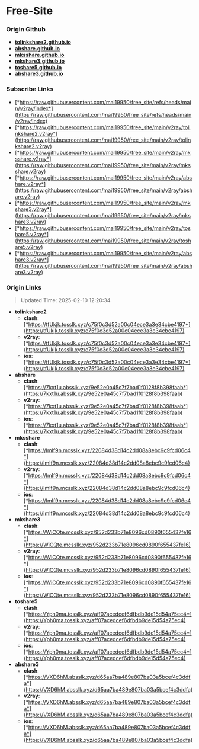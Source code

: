 # Free-Site

### Origin Github

- [**tolinkshare2.github.io**](https://github.com/tolinkshare2/tolinkshare2.github.io)
- [**abshare.github.io**](https://github.com/abshare/abshare.github.io)
- [**mksshare.github.io**](https://github.com/mksshare/mksshare.github.io)
- [**mkshare3.github.io**](https://github.com/mkshare3/mkshare3.github.io)
- [**toshare5.github.io**](https://github.com/toshare5/toshare5.github.io)
- [**abshare3.github.io**](https://github.com/abshare3/abshare3.github.io)

### Subscribe Links

- [*https://raw.githubusercontent.com/mai19950/free_site/refs/heads/main/v2ray/index*](https://raw.githubusercontent.com/mai19950/free_site/refs/heads/main/v2ray/index)
- [*https://raw.githubusercontent.com/mai19950/free_site/main/v2ray/tolinkshare2.v2ray*](https://raw.githubusercontent.com/mai19950/free_site/main/v2ray/tolinkshare2.v2ray)
- [*https://raw.githubusercontent.com/mai19950/free_site/main/v2ray/mksshare.v2ray*](https://raw.githubusercontent.com/mai19950/free_site/main/v2ray/mksshare.v2ray)
- [*https://raw.githubusercontent.com/mai19950/free_site/main/v2ray/abshare.v2ray*](https://raw.githubusercontent.com/mai19950/free_site/main/v2ray/abshare.v2ray)
- [*https://raw.githubusercontent.com/mai19950/free_site/main/v2ray/mkshare3.v2ray*](https://raw.githubusercontent.com/mai19950/free_site/main/v2ray/mkshare3.v2ray)
- [*https://raw.githubusercontent.com/mai19950/free_site/main/v2ray/toshare5.v2ray*](https://raw.githubusercontent.com/mai19950/free_site/main/v2ray/toshare5.v2ray)
- [*https://raw.githubusercontent.com/mai19950/free_site/main/v2ray/abshare3.v2ray*](https://raw.githubusercontent.com/mai19950/free_site/main/v2ray/abshare3.v2ray)

### Origin Links

> Updated Time: 2025-02-10 12:20:34

- **tolinkshare2**
  - **clash**: [*https://tfUkjk.tosslk.xyz/c75f0c3d52a00c04ece3a3e34cbe4197*](https://tfUkjk.tosslk.xyz/c75f0c3d52a00c04ece3a3e34cbe4197)
  - **v2ray**: [*https://tfUkjk.tosslk.xyz/c75f0c3d52a00c04ece3a3e34cbe4197*](https://tfUkjk.tosslk.xyz/c75f0c3d52a00c04ece3a3e34cbe4197)
  - **ios**: [*https://tfUkjk.tosslk.xyz/c75f0c3d52a00c04ece3a3e34cbe4197*](https://tfUkjk.tosslk.xyz/c75f0c3d52a00c04ece3a3e34cbe4197)
- **abshare**
  - **clash**: [*https://7kxt1u.absslk.xyz/9e52e0a45c7f7bad1f0128f8b398faab*](https://7kxt1u.absslk.xyz/9e52e0a45c7f7bad1f0128f8b398faab)
  - **v2ray**: [*https://7kxt1u.absslk.xyz/9e52e0a45c7f7bad1f0128f8b398faab*](https://7kxt1u.absslk.xyz/9e52e0a45c7f7bad1f0128f8b398faab)
  - **ios**: [*https://7kxt1u.absslk.xyz/9e52e0a45c7f7bad1f0128f8b398faab*](https://7kxt1u.absslk.xyz/9e52e0a45c7f7bad1f0128f8b398faab)
- **mksshare**
  - **clash**: [*https://ImIf9n.mcsslk.xyz/22084d38d14c2dd08a8ebc9c9fcd06c4*](https://ImIf9n.mcsslk.xyz/22084d38d14c2dd08a8ebc9c9fcd06c4)
  - **v2ray**: [*https://ImIf9n.mcsslk.xyz/22084d38d14c2dd08a8ebc9c9fcd06c4*](https://ImIf9n.mcsslk.xyz/22084d38d14c2dd08a8ebc9c9fcd06c4)
  - **ios**: [*https://ImIf9n.mcsslk.xyz/22084d38d14c2dd08a8ebc9c9fcd06c4*](https://ImIf9n.mcsslk.xyz/22084d38d14c2dd08a8ebc9c9fcd06c4)
- **mkshare3**
  - **clash**: [*https://WiCQte.mcsslk.xyz/952d233b71e8096cd0890f655437fe16*](https://WiCQte.mcsslk.xyz/952d233b71e8096cd0890f655437fe16)
  - **v2ray**: [*https://WiCQte.mcsslk.xyz/952d233b71e8096cd0890f655437fe16*](https://WiCQte.mcsslk.xyz/952d233b71e8096cd0890f655437fe16)
  - **ios**: [*https://WiCQte.mcsslk.xyz/952d233b71e8096cd0890f655437fe16*](https://WiCQte.mcsslk.xyz/952d233b71e8096cd0890f655437fe16)
- **toshare5**
  - **clash**: [*https://Yph0ma.tosslk.xyz/aff07acedcef6dfbdb9de15d54a75ec4*](https://Yph0ma.tosslk.xyz/aff07acedcef6dfbdb9de15d54a75ec4)
  - **v2ray**: [*https://Yph0ma.tosslk.xyz/aff07acedcef6dfbdb9de15d54a75ec4*](https://Yph0ma.tosslk.xyz/aff07acedcef6dfbdb9de15d54a75ec4)
  - **ios**: [*https://Yph0ma.tosslk.xyz/aff07acedcef6dfbdb9de15d54a75ec4*](https://Yph0ma.tosslk.xyz/aff07acedcef6dfbdb9de15d54a75ec4)
- **abshare3**
  - **clash**: [*https://VXD6hM.absslk.xyz/d65aa7ba489e807ba03a5bcef4c3ddfa*](https://VXD6hM.absslk.xyz/d65aa7ba489e807ba03a5bcef4c3ddfa)
  - **v2ray**: [*https://VXD6hM.absslk.xyz/d65aa7ba489e807ba03a5bcef4c3ddfa*](https://VXD6hM.absslk.xyz/d65aa7ba489e807ba03a5bcef4c3ddfa)
  - **ios**: [*https://VXD6hM.absslk.xyz/d65aa7ba489e807ba03a5bcef4c3ddfa*](https://VXD6hM.absslk.xyz/d65aa7ba489e807ba03a5bcef4c3ddfa)
